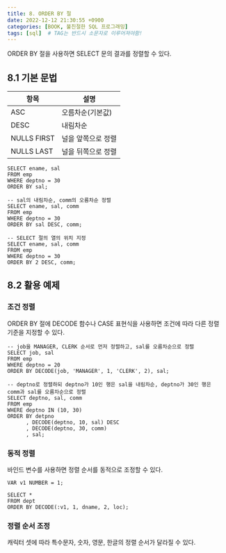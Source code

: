 ```yaml
---
title: 8. ORDER BY 절
date: 2022-12-12 21:30:55 +0900
categories: [BOOK, 불친절한 SQL 프로그래밍]
tags: [sql]  # TAG는 반드시 소문자로 이루어져야함!
---
```


ORDER BY 절을 사용하면 SELECT 문의 결과를 정렬할 수 있다.

## 8.1 기본 문법
|항목| 설명         |
|----|------------|
|ASC| 오름차순(기본값)  |
|DESC| 내림차순       |
|NULLS FIRST| 널을 앞쪽으로 정렬 |
|NULLS LAST| 널을 뒤쪽으로 정렬 |

```
SELECT ename, sal
FROM emp
WHERE deptno = 30
ORDER BY sal;

-- sal의 내림차순, comm의 오름차순 정렬
SELECT ename, sal, comm
FROM emp
WHERE deptno = 30
ORDER BY sal DESC, comm;

-- SELECT 절의 열의 위치 지정
SELECT ename, sal, comm
FROM emp
WHERE deptno = 30
ORDER BY 2 DESC, comm;
```

## 8.2 활용 예제
### 조건 정렬
ORDER BY 절에 DECODE 함수나 CASE 표현식을 사용하면 조건에 따라 다른 정렬 기준을 지정할 수 있다.

```
-- job을 MANAGER, CLERK 순서로 먼저 정렬하고, sal를 오름차순으로 정렬
SELECT job, sal
FROM emp
WHERE deptno = 20
ORDER BY DECODE(job, 'MANAGER', 1, 'CLERK', 2), sal;

-- deptno로 정렬하되 deptno가 10인 행은 sal을 내림차순, deptno가 30인 행은 comm과 sal를 오름차순으로 정렬
SELECT deptno, sal, comm
FROM emp
WHERE deptno IN (10, 30)
ORDER BY detpno
      , DECODE(deptno, 10, sal) DESC
      , DECODE(deptno, 30, comm)
      , sal;

```

### 동적 정렬
바인드 변수를 사용하면 정렬 순서를 동적으로 조정할 수 있다.

```
VAR v1 NUMBER = 1;

SELECT *
FROM dept
ORDER BY DECODE(:v1, 1, dname, 2, loc);
```

### 정렬 순서 조정
캐릭터 셋에 따라 특수문자, 숫자, 영문, 한글의 정렬 순서가 달라질 수 있다.
